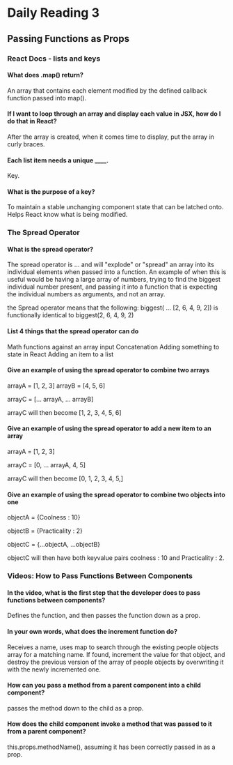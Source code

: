 # Daily Reading 3

## Passing Functions as Props

### React Docs - lists and keys

#### What does .map() return?
An array that contains each element modified by the defined callback function passed into map().

#### If I want to loop through an array and display each value in JSX, how do I do that in React?
After the array is created, when it comes time to display, put the array in curly braces.

#### Each list item needs a unique ____.
Key.

#### What is the purpose of a key?
To maintain a stable unchanging component state that can be latched onto. Helps React know what is being modified.

### The Spread Operator

#### What is the spread operator?
The spread operator is ... and will "explode" or "spread" an array into its individual elements when passed into a function. An example of when this is useful would be having a large array of numbers, trying to find the biggest individual number present, and passing it into a function that is expecting the individual numbers as arguments, and not an array.

the Spread operator means that the following:   biggest( ... [2, 6, 4, 9, 2]) is functionally identical to    biggest(2, 6, 4, 9, 2)


#### List 4 things that the spread operator can do

Math functions against an array input
Concatenation
Adding something to state in React
Adding an item to a list

#### Give an example of using the spread operator to combine two arrays

arrayA = [1, 2, 3]
arrayB = [4, 5, 6]

arrayC = [... arrayA, ... arrayB]

arrayC will then become [1, 2, 3, 4, 5, 6]

#### Give an example of using the spread operator to add a new item to an array

arrayA = [1, 2, 3]

arrayC = [0, ... arrayA, 4, 5]

arrayC will then become [0, 1, 2, 3, 4, 5,]

#### Give an example of using the spread operator to combine two objects into one

objectA = {Coolness : 10}

objectB = {Practicality : 2}

objectC = {...objectA, ...objectB}

objectC will then have both keyvalue pairs coolness : 10 and Practicality : 2.

### Videos: How to Pass Functions Between Components

#### In the video, what is the first step that the developer does to pass functions between components?

Defines the function, and then passes the function down as a prop.

#### In your own words, what does the increment function do?

Receives a name, uses map to search through the existing people objects array for a matching name. If found, increment the value for that object, and destroy the previous version of the array of people objects by overwriting it with the newly incremented one.

#### How can you pass a method from a parent component into a child component?

passes the method down to the child as a prop.

#### How does the child component invoke a method that was passed to it from a parent component?

this.props.methodName(), assuming it has been correctly passed in as a prop.
